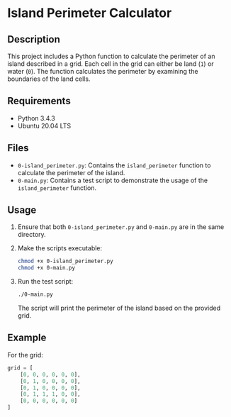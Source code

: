 # Island Perimeter Calculator

## Description

This project includes a Python function to calculate the perimeter of an island described in a grid. Each cell in the grid can either be land (`1`) or water (`0`). The function calculates the perimeter by examining the boundaries of the land cells.

## Requirements

- Python 3.4.3
- Ubuntu 20.04 LTS

## Files

- `0-island_perimeter.py`: Contains the `island_perimeter` function to calculate the perimeter of the island.
- `0-main.py`: Contains a test script to demonstrate the usage of the `island_perimeter` function.

## Usage

1. Ensure that both `0-island_perimeter.py` and `0-main.py` are in the same directory.
2. Make the scripts executable:

    ```bash
    chmod +x 0-island_perimeter.py
    chmod +x 0-main.py
    ```

3. Run the test script:

    ```bash
    ./0-main.py
    ```

    The script will print the perimeter of the island based on the provided grid.

## Example

For the grid:

```python
grid = [
    [0, 0, 0, 0, 0, 0],
    [0, 1, 0, 0, 0, 0],
    [0, 1, 0, 0, 0, 0],
    [0, 1, 1, 1, 0, 0],
    [0, 0, 0, 0, 0, 0]
]
